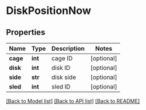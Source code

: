 # DiskPositionNow

## Properties
Name | Type | Description | Notes
------------ | ------------- | ------------- | -------------
**cage** | **int** | cage ID | [optional] 
**disk** | **int** | disk ID | [optional] 
**side** | **str** | disk side | [optional] 
**sled** | **int** | sled ID | [optional] 

[[Back to Model list]](../README.md#documentation-for-models) [[Back to API list]](../README.md#documentation-for-api-endpoints) [[Back to README]](../README.md)


